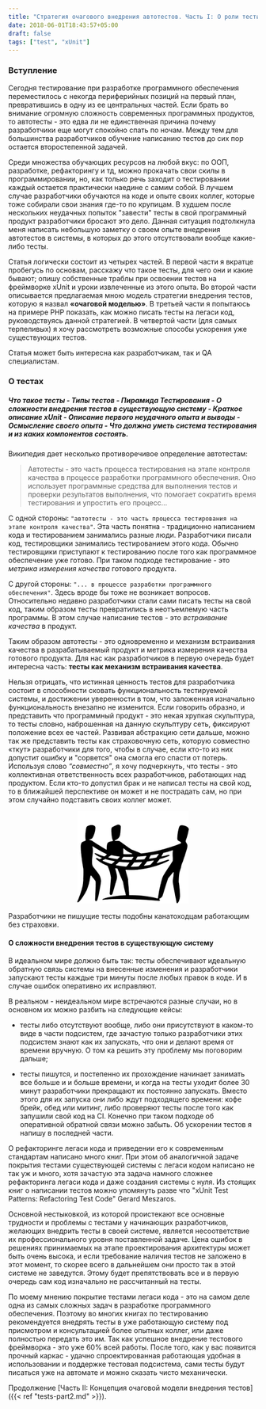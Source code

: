 ```yaml
---
title: "Стратегия очагового внедрения автотестов. Часть I: О роли тестирования"
date: 2018-06-01T18:43:57+05:00
draft: false
tags: ["test", "xUnit"]
---
```


### Вступление	

Сегодня тестирование при разработке программного обеспечения переместилось с некогда периферийных позиций на первый план, превратившись в одну из ее центральных частей. Если брать во внимание огромную сложность современных программных продуктов, то автотесты - это едва ли не единственная причина почему разработчики еще могут спокойно спать по ночам.  Между тем для большинства разработчиков обучение написанию тестов до сих пор остается второстепенной задачей.

Среди множества обучающих ресурсов на любой вкус: по ООП, разработке, рефакторингу и тд, можно прокачать свои скилы в программировании, но, как только речь заходит о тестировании каждый остается практически наедине с самим собой. 
В лучшем случае разработчики обучаются на коде и опыте своих коллег, которые тоже собирали свои знания где-то по крупицам. 
В худшем после нескольких неудачных попыток "завести" тесты в свой программный продукт разработчики бросают это дело. 
Данная ситуация подтолкнула меня написать небольшую заметку о своем опыте внедрения автотестов в системы, в которых до этого отсутствовали вообще какие-либо тесты. 

Статья логически состоит из четырех частей. В первой части я вкратце пробегусь по основам, расскажу что такое тесты, для чего они и какие бывают; опишу собственные траблы при освоении тестов на фреймворке xUnit и уроки извлеченные из этого опыта. Во второй части описывается предлагаемая мною модель стратегии внедрения тестов, которую я назвал **«очаговой моделью»**. 
В третьей части я попытаюсь на примере PHP показать, как можно писать тесты на легаси код, руководствуясь данной стратегией.  В четвертой части (для самых терпеливых) я хочу рассмотреть возможные способы ускорения уже существующих тестов. 

Статья может быть интересна как разработчикам, так и QA специалистам.


### О тестах

##### *Что такое тесты - Типы тестов - Пирамида Тестирования - О сложности внедрения тестов в существующую систему -  Краткое описание xUnit - Описание первого неудачного опыта и выводы - Осмысление своего опыта - Что должна уметь система тестирования и из каких компонентов состоять.*

Википедия дает несколько противоречивое определение автотестам: 

> Автотесты - это часть процесса тестирования на этапе контроля качества в процессе разработки программного обеспечения. Оно использует программные средства для выполнения тестов и проверки результатов выполнения, что помогает сократить время тестирования и упростить его процесс...


С одной стороны:  `"автотесты - это часть процесса тестирования на этапе контроля качества"`. Эта часть понятна - традиционно написанием кода и тестированием занимались разные люди. Разработчики писали код, тестировщики занимались тестированием этого кода. Обычно тестировщики приступают к тестированию после того как программное обеспечение уже готово. При таком подходе тестирование - это _метрика измерения качества_ готового продукта.

С другой стороны: `"... в процессе разработки программного обеспечения"`. Здесь вроде бы тоже не возникает вопросов. Относительно недавно разработчики стали сами писать тесты на свой код, таким образом тесты превратились в неотъемлемую часть программы. В этом случае написание тестов  - это _встраивание качества_ в продукт.

Таким образом автотесты - это одновременно и механизм встраивания качества в разрабатываемый продукт и метрика измерения качества готового продукта. Для нас как разработчиков в первую очередь будет интересна часть: **тесты как механизм встраивания качества**. 

Нельзя отрицать, что истинная ценность тестов для разработчика состоит в способности сковать функциональность тестируемой системы, и достижении уверенности в том, что заложенная изначально функциональность внезапно не изменится. Если говорить образно, и представить что программный продукт - это некая хрупкая скульптура, то тесты словно, наброшенная на данную скульптуру сеть, фиксируют положение всех ее частей. 
Развивая абстракцию сети дальше, можно так же представить тесты как страховочную сеть, которую совместно «ткут» разработчики для того, чтобы в случае, если кто-то из них допустит ошибку и "сорвется" она смогла его спасти от потерь. Используя слово _“совместно”_, я хочу подчеркнуть, что тесты - это коллективная ответственность всех разработчиков, работающих над продуктом. 
Если кто-то допустил брак и не написал тесты на свой код, то в ближайшей перспективе он может и не пострадать сам, но при этом случайно подставить своих коллег может.

<span style="display:block;text-align:center">![Иллюстрация к абстракции: тесты как страховочная сеть](/static/test1.png)</span>

Разработчики не пишущие тесты подобны канатоходцам работающим без страховки.
<br/>

#### О сложности внедрения тестов в существующую систему

В идеальном мире должно быть так: тесты обеспечивают идеальную обратную связь системы на внесенные изменения и разработчики запускают тесты каждые три минуты после любых правок в коде. И в случае ошибок оперативно их исправляют. 

В реальном - неидеальном мире встречаются разные случаи, но в основном их можно разбить на следующие кейсы:

* тесты либо отсутствуют вообще, либо они присутствуют в каком-то виде в части подсистем, где зачастую только разработчики этих подсистем знают как их запускать, что они  и  делают время от времени вручную. О том ка решить эту проблему мы поговорим дальше; 

* тесты пишутся, и постепенно их прохождение начинает занимать все больше и и больше времени, и когда на тесты уходит более 30 минут разработчики прекращают их постоянно запускать. Вместо этого для их запуска они либо ждут подходящего времени: кофе брейк, обед или митинг, либо проверяют тесты после того как запушили свой код на CI. Конечно при таком подходе об оперативной обратной связи можно забыть. Об ускорении тестов я напишу в последней части. 

О рефакторинге легаси кода и приведении его к современным стандартам написано много книг.  При этом об аналогичной задаче покрытия тестами существующей системы с легаси кодом написано не так уж и много, хотя зачастую эта задача намного сложнее рефакторинга легаси кода и даже создания системы с нуля. Из стоящих книг о написании тестов можно упомянуть разве что "xUnit Test Patterns: Refactoring Test Code" Gerard Meszaros.

Основной нестыковкой, из которой проистекают все основные трудности и проблемы с тестами у начинающих разработчиков, желающих внедрить тесты в своей системе, является несоответствие их профессионального уровня поставленной задаче. Цена ошибок в решениях принимаемых на этапе проектирования архитектуры может быть очень высока, и если требование наличия тестов не заложено в этот момент, то скорее всего в дальнейшем они просто так в этой системе не заведутся. Этому будет препятствовать все и в первую очередь сам код изначально не рассчитанный на тесты. 

По моему мнению покрытие тестами легаси кода - это на самом деле одна из самых сложных задач в разработке программного обеспечения. Поэтому во многих книгах по тестированию рекомендуется внедрять тесты в уже работающую систему под присмотром и консультацией более опытных коллег, или даже полностью передать это им. Так как успешное внедрение тестового фреймворка - это уже 60% всей работы. После того, как у вас появится прочный каркас - удачно спроектированная работающая удобная в использовании и поддержке тестовая подсистема, сами тесты будут писаться уже на автомате и можно сказать чисто механически.

Продолжение [Часть II: Концепция очаговой модели внедрения тестов]({{< ref "tests-part2.md" >}}).

